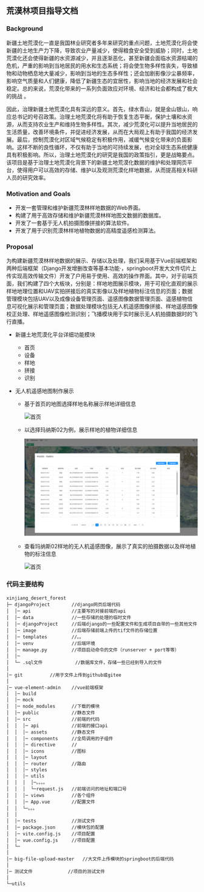 ## 荒漠林项目指导文档

### Background

新疆土地荒漠化一直是我国林业研究者多年来研究的重点问题，土地荒漠化将会使新疆的土地生产力下降，导致农业产量减少，使得粮食安全受到威胁；同时，土地荒漠化还会使得新疆的水资源减少，并且逐渐恶化，甚至新疆会面临水资源枯竭的危机，严重的影响到当地居民的用水和生态系统；将会使生物多样性丧失，导致植物和动物栖息地大量减少，影响到当地的生态多样性；还会加剧影像沙尘暴频率，影响空气质量和人们健康，降低了新疆生态的宜居性，影响当地的经济发展和社会稳定。总的来说，荒漠化带来的一系列负面效应对环境、经济和社会都构成了极大的挑战 。

因此，治理新疆土地荒漠化具有深远的意义。首先，绿水青山，就是金山银山，响应总书记的号召政策。治理土地荒漠化将有助于恢复生态平衡，保护土壤和水资源，从而支持农业生产和维持生物多样性。其次，减少荒漠化可以提升当地居民的生活质量，改善环境条件，并促进经济发展，从而在大局观上有助于我国的经济发展。最后，控制荒漠化对区域气候稳定有积极作用，减缓气候变化带来的负面影响。这样不断的良性循环，不仅有助于当地的可持续发展，也对全球生态系统健康具有积极影响。所以，治理土地荒漠化的研究是我国的政策指引，更是战略要点。该项目是基于治理土地荒漠化背景下的新疆土地荒漠化数据的维护和处理网页平台，使得用户可以高效的存储、维护以及观测荒漠化样地数据，从而提高相关科研人员的研究效率。

### Motivation and Goals

- 开发一套管理和维护新疆荒漠林样地数据的Web界面。
- 构建了用于高效存储和维护新疆荒漠林样地图文数据的数据库。
- 开发了一套基于无人机拍摄图像拼接的算法软件。
- 开发了用于识别荒漠林样地植物数据的高精度遥感检测算法。

### Proposal

为构建新疆荒漠林样地数据的展示、存储以及处理，我们采用基于Vue前端框架和两种后端框架（Django开发增删改查等基本功能·，springboot开发大文件切片上传实现高效传输文件）开发了户用易于使用、高效的操作界面。其中，对于前端页面，我们构建了四个大板块，分别是：样地地图展示模块，用于可视化直观的展示样地地理位置和UAV实拍拼接后的真实影像以及样地植物标注信息的页面；数据管理模块包括UAV以及成像设备管理页面、遥感图像数据管理页面、遥感植物信息可视化展示和管理页面；数据处理模块包括无人机遥感图像拼接、样地遥感图像校正处理、样地遥感图像检测识别；飞播模块用于实时展示无人机拍摄数据时的飞行直播。

- 新疆土地荒漠化平台详细功能模块
  - 首页
  - 设备
  - 样地
  - 拼接
  - 识别

- 无人机遥感地图制作展示

  - 基于首页的地图选择样地名称展示样地详细信息

    <img src=".\images\首页.png" alt="首页"  />

    

  - 以选择玛纳斯02为例，展示样地的植物详细信息

    <img src=".\images\地图样地信息.png" alt="首页"  />

    

  - 查看玛纳斯02样地的无人机遥感图像，展示了真实的拍摄数据以及样地植物的标注信息
  
    <img src=".\images\玛纳斯02地图展示.png" alt="首页"  />

### 代码主要结构

```
xinjiang_desert_forest
├─ djangoProject		//django网页后端代码
│  │─ api				//主要写的对接前端的api
│  │─ data				//一些存储的处理的临时文件
│  │─ djangoProject		//后端django的一些配置文件和生成项目自带的一些其他文件
│  │─ image				//后端存储前端上传的tif文件的存储位置
│  │─ templates			//。。
│  │─ venv				//后端环境
│  │─ manage.py			//项目启动命令的文件（runserver + port等等）
│  │─
│  └─ .sql文件			//数据库文件，存储一些已经到导入的文件
│  
│─ git			//用于文件上传到github或gitee
│  
│─ vue-element-admin	//vue前端框架
│  │─ build
│  │─ mock
│  │─ node_modules		//下载的模块
│  │─ public			//静态文件
│  │─ src				//前端的代码
│  │  │─ api			//前端的接口api
│  │  │─ assets			//静态文件
│  │  │─ components		//全局调用的子组件
│  │  │─ directive		//
│  │  │─ icons			//图标
│  │  │─ layout			
│  │  │─ router			//路由
│  │  │─ styles
│  │  │─ utils
│  │  │  │─。。。。
│  │  │  └─request.js	//前端访问的地址和端口号
│  │  │─ views			//各个组件
│  │  │─ App.vue		//配置文件
│  │  └─。。。
│  │
│  │─ tests				//测试文件
│  │─ package.json		//模块包的配置
│  │─ vite.config.js	//项目配置
│  │─ vue.config.js		//项目配置
│  └─
│
│─ big-file-upload-master	//大文件上传模块的springboot的后端代码
│  
│─ 测试文件				//项目的测试文件
│
└─utils


```



